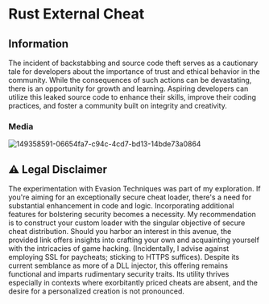 # Rust External Cheat

## Information 

The incident of backstabbing and source code theft serves as a cautionary tale for developers about the importance of trust and ethical behavior in the community. While the consequences of such actions can be devastating, there is an opportunity for growth and learning. Aspiring developers can utilize this leaked source code to enhance their skills, improve their coding practices, and foster a community built on integrity and creativity.

































### Media

![149358591-06654fa7-c94c-4cd7-bd13-14bde73a0864](https://github.com/user-attachments/assets/8cbf0399-f908-41c2-9682-e6de44d9d5cd)



## ⚠️ Legal Disclaimer

The experimentation with Evasion Techniques was part of my exploration. If you're aiming for an exceptionally secure cheat loader, there's a need for substantial enhancement in code and logic. Incorporating additional features for bolstering security becomes a necessity. My recommendation is to construct your custom loader with the singular objective of secure cheat distribution. Should you harbor an interest in this avenue, the provided link offers insights into crafting your own and acquainting yourself with the intricacies of game hacking. (Incidentally, I advise against employing SSL for paycheats; sticking to HTTPS suffices). Despite its current semblance as more of a DLL injector, this offering remains functional and imparts rudimentary security traits. Its utility thrives especially in contexts where exorbitantly priced cheats are absent, and the desire for a personalized creation is not pronounced.
